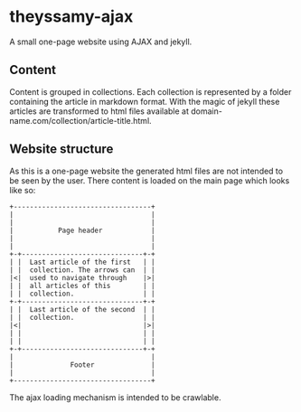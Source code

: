 # theyssamy-ajax

A small one-page website using AJAX and jekyll.

## Content

Content is grouped in collections. Each collection is represented by a folder containing the article in markdown format. With the magic of jekyll these articles are transformed to html files available at domain-name.com/collection/article-title.html.

## Website structure

As this is a one-page website the generated html files are not intended to be seen by the user. There content is loaded on the main page which looks like so:


    +----------------------------------+
    |                                  |
    |                                  |
    |           Page header            |
    |                                  |
    |                                  |
    +-+------------------------------+-+
    | |  Last article of the first   | |
    | |  collection. The arrows can  | |
    |<|  used to navigate through    |>|
    | |  all articles of this        | |
    | |  collection.                 | |
    +-+------------------------------+-+
    | |  Last article of the second  | |
    | |  collection.                 | |
    |<|                              |>|
    | |                              | |
    | |                              | |
    +-+------------------------------+-+
    |                                  |
    |              Footer              |
    |                                  |
    +----------------------------------+


The ajax loading mechanism is intended to be crawlable.
